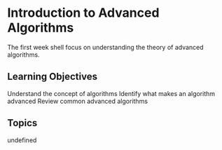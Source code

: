 # Introduction to Advanced Algorithms

The first week shell focus on understanding the theory of advanced algorithms.

## Learning Objectives
Understand the concept of algorithms
Identify what makes an algorithm advanced
Review common advanced algorithms

## Topics
undefined